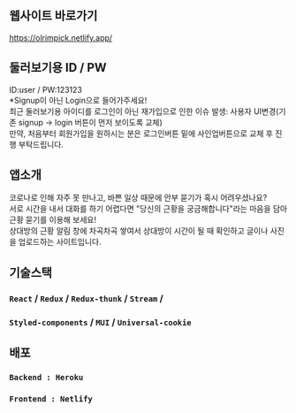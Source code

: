 ## 웹사이트 바로가기

https://olrimpick.netlify.app/

## 둘러보기용 ID / PW
ID:user / PW:123123\
*Signup이 아닌 Login으로 들어가주세요!\
최근 둘러보기용 아이디를 로그인이 아닌 재가입으로 인한 이슈 발생: 사용자 UI변경(기존 signup -> login 버튼이 먼저 보이도록 교체)\
만약, 처음부터 회원가입을 원하시는 분은 로그인버튼 밑에 사인업버튼으로 교체 후 진행 부탁드립니다.

## 앱소개

코로나로 인해 자주 못 만나고, 바쁜 일상 때문에 안부 묻기가 혹시
어려우셨나요?\
 서로 시간을 내서 대화를 하기 어렵다면 "당신의 근황을
궁금해합니다"라는 마음을 담아 근황 묻기를 이용해 보세요!\
 상대방의 근황 알림 창에 차곡차곡 쌓여서 상대방이 시간이 될 때
확인하고 글이나 사진을 업로드하는 사이트입니다.

## 기술스택

### `React` / `Redux` / `Redux-thunk` / `Stream` /

### `Styled-components` / `MUI` / `Universal-cookie`

## 배포

### `Backend : Heroku`

### `Frontend : Netlify`
